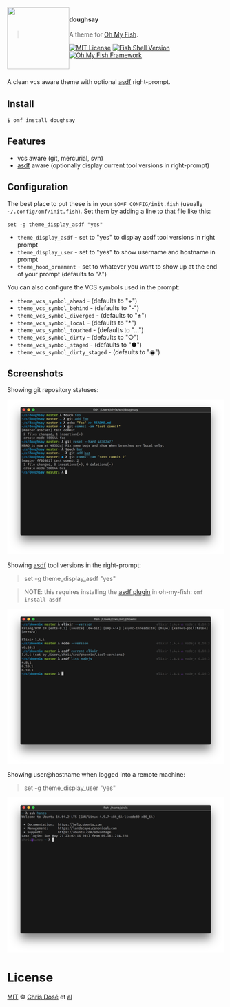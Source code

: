 <img src="https://cdn.rawgit.com/oh-my-fish/oh-my-fish/e4f1c2e0219a17e2c748b824004c8d0b38055c16/docs/logo.svg" align="left" width="144px" height="144px"/>

#### doughsay
> A theme for [Oh My Fish][omf-link].

[![MIT License](https://img.shields.io/badge/license-MIT-007EC7.svg?style=flat-square)](/LICENSE)
[![Fish Shell Version](https://img.shields.io/badge/fish-v2.2.0-007EC7.svg?style=flat-square)](https://fishshell.com)
[![Oh My Fish Framework](https://img.shields.io/badge/Oh%20My%20Fish-Framework-007EC7.svg?style=flat-square)](https://www.github.com/oh-my-fish/oh-my-fish)

<br/>

A clean vcs aware theme with optional [asdf](https://github.com/asdf-vm/asdf) right-prompt.

## Install

```fish
$ omf install doughsay
```


## Features

* vcs aware (git, mercurial, svn)
* [asdf](https://github.com/asdf-vm/asdf) aware (optionally display current tool versions in right-prompt)


## Configuration

The best place to put these is in your `$OMF_CONFIG/init.fish` (usually `~/.config/omf/init.fish`).  Set them by adding a line to that file like this:

```
set -g theme_display_asdf "yes"
```

* `theme_display_asdf` - set to "yes" to display asdf tool versions in right prompt
* `theme_display_user` - set to "yes" to show username and hostname in prompt
* `theme_hood_ornament` - set to whatever you want to show up at the end of your prompt (defaults to "λ")

You can also configure the VCS symbols used in the prompt:

* `theme_vcs_symbol_ahead` - (defaults to "+")
* `theme_vcs_symbol_behind` - (defaults to "-")
* `theme_vcs_symbol_diverged` - (defaults to "±")
* `theme_vcs_symbol_local` - (defaults to "\*")
* `theme_vcs_symbol_touched` - (defaults to "…")
* `theme_vcs_symbol_dirty` - (defaults to "○")
* `theme_vcs_symbol_staged` - (defaults to "●")
* `theme_vcs_symbol_dirty_staged` - (defaults to "◉")


## Screenshots

Showing git repository statuses:

<p align="center">
  <img src="./screenshot1.png">
</p>

Showing [asdf](https://github.com/asdf-vm/asdf) tool versions in the right-prompt:

> set -g theme_display_asdf "yes"

> NOTE: this requires installing the [asdf plugin](https://github.com/doughsay/omf-asdf) in oh-my-fish: `omf install asdf`

<p align="center">
  <img src="./screenshot2.png">
</p>

Showing user@hostname when logged into a remote machine:

> set -g theme_display_user "yes"

<p align="center">
  <img src="./screenshot3.png">
</p>


# License

[MIT][mit] © [Chris Dosé][author] et [al][contributors]


[mit]:            https://opensource.org/licenses/MIT
[author]:         https://github.com/doughsay
[contributors]:   https://github.com/doughsay/omf-theme-doughsay/graphs/contributors
[omf-link]:       https://www.github.com/oh-my-fish/oh-my-fish

[license-badge]:  https://img.shields.io/badge/license-MIT-007EC7.svg?style=flat-square
